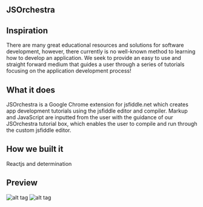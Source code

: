 ## JSOrchestra

## Inspiration

There are many great educational resources and solutions for software development, however, there currently is no well-known method to learning how to develop an application. We seek to provide an easy to use and straight forward medium that guides a user through a series of tutorials focusing on the application development process!

## What it does

JSOrchestra is a Google Chrome extension for jsfiddle.net which creates app development tutorials using the jsfiddle editor and compiler. Markup and JavaScript are inputted from the user with the guidance of our JSOrchestra tutorial box, which enables the user to compile and run through the custom jsfiddle editor. 

## How we built it

Reactjs and determination

## Preview

![alt tag](http://tinyimg.io/i/T8PlNkY.JPG)
![alt tag](http://tinyimg.io/i/jDKOhGU.JPG)
